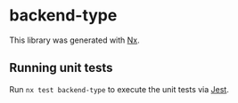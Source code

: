 # backend-type

This library was generated with [Nx](https://nx.dev).

## Running unit tests

Run `nx test backend-type` to execute the unit tests via [Jest](https://jestjs.io).
